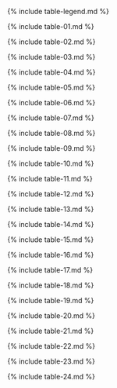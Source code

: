
{% include table-legend.md %}

{% include table-01.md %}

{% include table-02.md %}

{% include table-03.md %}

{% include table-04.md %}

{% include table-05.md %}

{% include table-06.md %}

{% include table-07.md %}

{% include table-08.md %}

{% include table-09.md %}

{% include table-10.md %}

{% include table-11.md %}

{% include table-12.md %}

{% include table-13.md %}

{% include table-14.md %}

{% include table-15.md %}

{% include table-16.md %}

{% include table-17.md %}

{% include table-18.md %}

{% include table-19.md %}

{% include table-20.md %}

{% include table-21.md %}

{% include table-22.md %}

{% include table-23.md %}

{% include table-24.md %}

